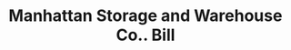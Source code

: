 ---
doi: 10.7916/D8GQ88V5
date_other: '1900'
date_other_textual: 1900-1909
form: printed ephemera
genre:
- Invoices
name:
- Manhattan Storage and Warehouse Co.
object_in_context_url: https://biggert.cul.columbia.edu/items/view/ave_biggert_01063
subject_hierarchical_geographic:
- New York, New York, United States
subject_name:
- Manhattan Storage and Warehouse Co.
title: Manhattan Storage and Warehouse Co.. Bill
sort_title: Manhattan Storage and Warehouse Co.. Bill
call_number: ave_biggert_01063
coordinates:
- 40.71277777777778,-74.00583333333333
pid: ave_biggert_01063
identifiers: ave_biggert_01063
thumbnail: https://derivativo-3.library.columbia.edu/iiif/2/ldpd:344385/full/!256,256/0/native.jpg
permalink: "/biggert/ave_biggert_01063/"
layout: iiif-image-page
---